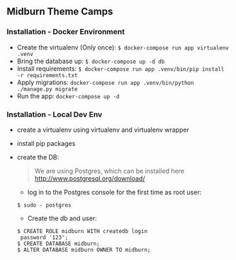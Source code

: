 ## Midburn Theme Camps

### Installation - Docker Environment

* Create the virtualenv (Only once): ```$ docker-compose run app virtualenv .venv```
* Bring the database up: ```$ docker-compose up -d db```
* Install requirements: ````$ docker-compose run app .venv/bin/pip install -r requirements.txt````
* Apply migrations: ```docker-compose run app .venv/bin/python ./manage.py migrate```
* Run the app: ```docker-compose up -d```

### Installation - Local Dev Env

* create a virtualenv using virtualenv and virtualenv wrapper
* install pip packages
* create the DB:
    >We are using Postgres, which can be installed here
http://www.postgresql.org/download/

    * log in to the Postgres console for the first time as root user:

    ```cosole
    $ sudo - postgres
    ```

    * Create the db and user:

    ```postgresql
    $ CREATE ROLE midburn WITH createdb login
     password '123';
    $ CREATE DATABASE midburn;
    $ ALTER DATABASE midburn OWNER TO midburn;
    ```
